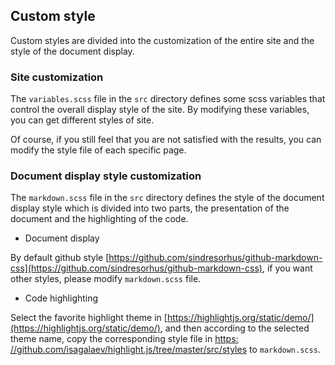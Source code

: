 ## Custom style
Custom styles are divided into the customization of the entire site and the style of the document display.

### Site customization
The `variables.scss` file in the `src` directory defines some scss variables that control the overall display style of the site. By modifying these variables, you can get different styles of site.

Of course, if you still feel that you are not satisfied with the results, you can modify the style file of each specific page.

### Document display style customization
The `markdown.scss` file in the `src` directory defines the style of the document display style which is divided into two parts, the presentation of the document and the highlighting of the code.

+ Document display

By default github style [https://github.com/sindresorhus/github-markdown-css](https://github.com/sindresorhus/github-markdown-css), if you want other styles, please modify `markdown.scss` file.

+ Code highlighting

Select the favorite highlight theme in [https://highlightjs.org/static/demo/](https://highlightjs.org/static/demo/), and then according to the selected theme name, copy the corresponding style file in [https: //github.com/isagalaev/highlight.js/tree/master/src/styles](https://github.com/isagalaev/highlight.js/tree/master/src/styles) to `markdown.scss`.